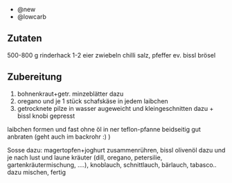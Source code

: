 - @new
- @lowcarb

## Zutaten
500-800 g rinderhack
1-2 eier
zwiebeln
chilli
salz, pfeffer
ev. bissl brösel

## Zubereitung
1. bohnenkraut+getr. minzeblätter dazu
2. oregano und je 1 stück schafskäse in jedem laibchen
3. getrocknete pilze in wasser augeweicht und kleingeschnitten dazu + bissl knobi gepresst

laibchen formen und fast ohne öl in ner teflon-pfanne beidseitig gut anbraten (geht auch im backrohr :) )

Sosse dazu: magertopfen+joghurt zusammenrühren, bissl olivenöl dazu und je nach lust und laune kräuter (dill, oregano, petersilie, gartenkräutermischung, ....), knoblauch, schnittlauch, bärlauch, tabasco.. dazu mischen, fertig

